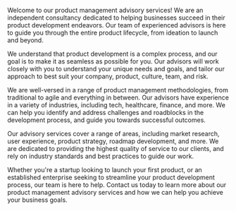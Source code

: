 Welcome to our product management advisory services! We are an independent consultancy dedicated to helping businesses succeed in their product development endeavors. Our team of experienced advisors is here to guide you through the entire product lifecycle, from ideation to launch and beyond.

We understand that product development is a complex process, and our goal is to make it as seamless as possible for you. Our advisors will work closely with you to understand your unique needs and goals, and tailor our approach to best suit your company, product, culture, team, and risk.

We are well-versed in a range of product management methodologies, from traditional to agile and everything in between. Our advisors have experience in a variety of industries, including tech, healthcare, finance, and more. We can help you identify and address challenges and roadblocks in the development process, and guide you towards successful outcomes.

Our advisory services cover a range of areas, including market research, user experience, product strategy, roadmap development, and more. We are dedicated to providing the highest quality of service to our clients, and rely on industry standards and best practices to guide our work.

Whether you're a startup looking to launch your first product, or an established enterprise seeking to streamline your product development process, our team is here to help. Contact us today to learn more about our product management advisory services and how we can help you achieve your business goals.